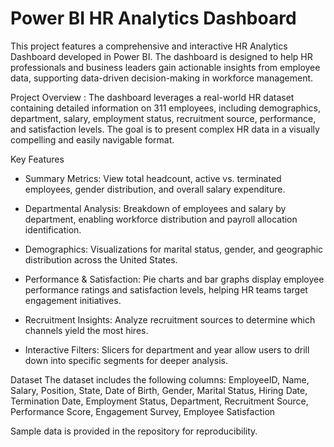 # Power BI HR Analytics Dashboard
This project features a comprehensive and interactive HR Analytics Dashboard developed in Power BI. The dashboard is designed to help HR professionals and business leaders gain actionable insights from employee data, supporting data-driven decision-making in workforce management.

Project Overview :
The dashboard leverages a real-world HR dataset containing detailed information on 311 employees, including demographics, department, salary, employment status, recruitment source, performance, and satisfaction levels. The goal is to present complex HR data in a visually compelling and easily navigable format.

Key Features 
- Summary Metrics:
View total headcount, active vs. terminated employees, gender distribution, and overall salary expenditure.

- Departmental Analysis:
Breakdown of employees and salary by department, enabling workforce distribution and payroll allocation identification.

- Demographics:
Visualizations for marital status, gender, and geographic distribution across the United States.

- Performance & Satisfaction:
Pie charts and bar graphs display employee performance ratings and satisfaction levels, helping HR teams target engagement initiatives.

- Recruitment Insights:
Analyze recruitment sources to determine which channels yield the most hires.

- Interactive Filters:
Slicers for department and year allow users to drill down into specific segments for deeper analysis.

Dataset
The dataset includes the following columns:
EmployeeID, Name, Salary, Position, State, Date of Birth, Gender, Marital Status, Hiring Date, Termination Date, Employment Status, Department, Recruitment Source, Performance Score, Engagement Survey, Employee Satisfaction

Sample data is provided in the repository for reproducibility.
